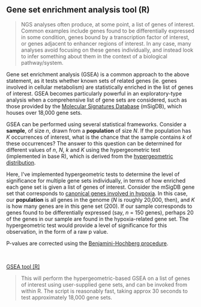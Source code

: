 ## Gene set enrichment analysis tool (R)

> NGS analyses often produce, at some point, a list of genes of interest. Common examples include genes found to be differentially expressed in some condition, genes bound by a transcription factor of interest, or genes adjacent to enhancer regions of interest. In any case, many analyses avoid focusing on these genes individually, and instead look to infer something about them in the context of a biological pathway/system. 

Gene set enrichment analysis (GSEA) is a common approach to the above statement, as it tests whether known sets of related genes (ie. genes involved in cellular metabolism) are statistically enriched in the list of genes of interest. GSEA becomes particularly powerful in an exploratory-type analysis when a comprehensive list of gene sets are considered, such as those provided by the [Molecular Signatures Database](http://software.broadinstitute.org/gsea/msigdb) (mSigDB), which houses over 18,000 gene sets.

GSEA can be performed using several statistical frameworks. Consider a **sample**, of size *n*, drawn from a **population** of size *N*. If the population has *K* occurrences of interest, what is the chance that the sample contains *k* of these occurrences? The answer to this question can be determined for different values of *n*, *N*, *k* and *K* using the hypergeometric test (implemented in base R), which is derived from the [hypergeometric distribution](https://en.wikipedia.org/wiki/Hypergeometric_distribution).

Here, I've implemented hypergeometric tests to determine the level of significance for multiple gene sets individually, in terms of how enriched each gene set is given a list of genes of interest. Consider the mSigDB gene set that corresponds to [canonical genes involved in hypoxia](http://software.broadinstitute.org/gsea/msigdb/cards/HALLMARK_HYPOXIA.html). In this case, our **population** is all genes in the genome (*N* is roughly 20,000, then), and *K* is how many genes are in this gene set (200). If our sample corresponds to genes found to be differentially expressed (say, *n* = 150 genes), perhaps 20 of the genes in our sample are found in the hypoxia-related gene set. The hypergeometric test would provide a level of significance for this observation, in the form of a raw p value.

P-values are corrected using the [Benjamini-Hochberg procedure](https://en.wikipedia.org/wiki/False_discovery_rate#Benjamini.E2.80.93Hochberg_procedure).

<br>

[GSEA tool [R]](https://github.com/jtopham/jtopham_dev/blob/master/utilities/GSEA/my_gsea.R)

> This will perform the hypergeometric-based GSEA on a list of genes of interest using user-supplied gene sets,
and can be invoked from within R. The script is reasonably fast, taking approx 30 seconds to test approximately
18,000 gene sets.
